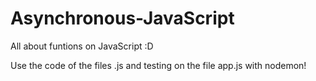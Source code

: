 # Asynchronous-JavaScript

All about funtions on JavaScript :D

Use the code of the files .js and testing on the file app.js with nodemon!
